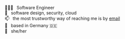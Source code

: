 👩🏽‍💻  Software Engineer<br>
🚀  software design, security, cloud<br>
📫  the most trustworthy way of reaching me is by [email](mailto:amelie.kn@gmail.com)<br>
📍  based in Germany 🇩🇪<br>
🎀  she/her<br>

